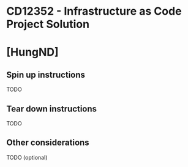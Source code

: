 # CD12352 - Infrastructure as Code Project Solution
# [HungND]

## Spin up instructions
TODO

## Tear down instructions
TODO

## Other considerations
TODO (optional)